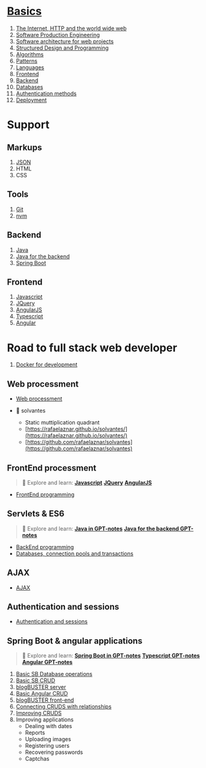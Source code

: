 <!--
---
layout: page
title: GPT-notes
subtitle: All you need to be a web developer
---
-->

# [Basics](basics/index.md)

1. [The Internet, HTTP and the world wide web](basics/http.md)
2. [Software Production Engineering](basics/production.md)
3. [Software architecture for web projects](basics/architecture.md)
4. [Structured Design and Programming](basics/programming.md)
6. [Algorithms](basics/algorithms.md)
7. [Patterns](basics/patterns.md)
8. [Languages](basics/languages.md)
9. [Frontend](basics/frontend.md)
10. [Backend](basics/backend.md)
11. [Databases](basics/databases.md)
12. [Authentication methods](basics/auth.md)
13. [Deployment](basics/deployment.md)

# Support

## Markups

1. [JSON](markups/json.md)
2. HTML
3. CSS

## Tools
1. [Git](git/index.md)
2. [nvm](nvm/index.md)

## Backend
1. [Java](java/index.md)
2. [Java for the backend](java4backend/index.md)
3. [Spring Boot](springboot/index.md)

## Frontend
1. [Javascript](javascript/index.md)
2. [JQuery](jquery/index.md)
3. [AngularJS](angularjs/index.md)
4. [Typescript](typescript/index.md)
5. [Angular](angular/index.md)

# Road to full stack web developer

1. [Docker for development](road/docker4development.md)

## Web processment

* [Web processment](road/process.md)

* 📓 solvantes
    * Static muttiplication quadrant
    * [https://rafaelaznar.github.io/solvantes/](https://rafaelaznar.github.io/solvantes/)
    * [https://github.com/rafaelaznar/solvantes](https://github.com/rafaelaznar/solvantes)

## FrontEnd processment

>
> :red_circle: Explore and learn: [**Javascript**](/javascript/index.md) [**JQuery**](/javascript/index.md) [**AngularJS**](/angularjs/index.md)
>

* [FrontEnd programming](road/fontend.md)


## Servlets & ES6

>
> :red_circle: Explore and learn: [**Java in GPT-notes**](/java/index.md) [**Java for the backend GPT-notes**](/java4backend/index.md)
>

* [BackEnd programming](road/backend.md)
* [Databases, connection pools and transactions](road/databases.md)

## AJAX

* [AJAX](road/ajax.md)

## Authentication and sessions

* [Authentication and sessions](road/auth.md)

## Spring Boot & angular applications

>
> :red_circle: Explore and learn: [**Spring Boot in GPT-notes**](springboot/index.md) [**Typescript GPT-notes**](typescript/index.md) [**Angular GPT-notes**](angular/index.md)
>

1. [Basic SB Database operations](road/sb-db-basic.md)
2. [Basic SB CRUD](road/sb-crud.md)
3. [blogBUSTER server](road/blogbuster.md)
4. [Basic Angular CRUD](road/angular-crud.md)
5. [blogBUSTER front-end](road/blogbuster-frontend.md)
6. [Connecting CRUDS with relationships](road/cruds.md)
7. [Improving CRUDS](road/icruds.md)
8. Improving applications
   - Dealing with dates
   - Reports
   - Uploading images
   - Registering users
   - Recovering passwords
   - Captchas






